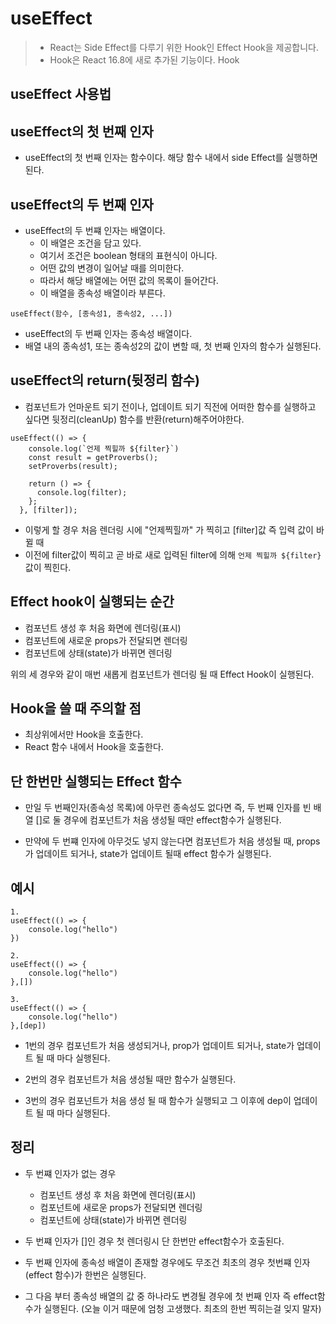 # useEffect
> * React는 Side Effect를 다루기 위한 Hook인 Effect Hook을 제공합니다.
> * Hook은 React 16.8에 새로 추가된 기능이다. Hook
## useEffect 사용법

## useEffect의 첫 번째 인자
* useEffect의 첫 번째 인자는 함수이다. 해당 함수 내에서 side Effect를 실행하면 된다.


## useEffect의 두 번째 인자
* useEffect의 두 번쨰 인자는 배열이다. 
    * 이 배열은 조건을 담고 있다. 
    * 여기서 조건은 boolean 형태의 표현식이 아니다.
    * 어떤 값의 변경이 일어날 때를 의미한다.
    * 따라서 해당 배열에는 어떤 값의 목록이 들어간다.
    * 이 배열을 종속성 배열이라 부른다.
```
useEffect(함수, [종속성1, 종속성2, ...])
```
* useEffect의 두 번째 인자는 종속성 배열이다. 
* 배열 내의 종속성1, 또는 종속성2의 값이 변할 때, 첫 번째 인자의 함수가 실행된다.

## useEffect의 return(뒷정리 함수)
* 컴포넌트가 언마운트 되기 전이나, 업데이트 되기 직전에 어떠한 함수를 실행하고 싶다면 뒷정리(cleanUp) 함수를 반환(return)해주어야한다.
```
useEffect(() => {
    console.log(`언제 찍힐까 ${filter}`)
    const result = getProverbs();
    setProverbs(result);

    return () => {
      console.log(filter);
    };
  }, [filter]);
```
* 이렇게 할 경우 처음 렌더링 시에 "언제찍힐까" 가 찍히고 [filter]값 즉 입력 값이 바뀔 때
* 이전에 filter값이 찍히고 곧 바로 새로 입력된 filter에 의해 `언제 찍힐까 ${filter}` 값이 찍힌다.


## Effect hook이 실행되는 순간
* 컴포넌트 생성 후 처음 화면에 렌더링(표시)
* 컴포넌트에 새로운 props가 전달되면 렌더링
* 컴포넌트에 상태(state)가 바뀌면 렌더링

위의 세 경우와 같이 매번 새롭게 컴포넌트가 렌더링 될 때 Effect Hook이 실행된다.

## Hook을 쓸 때 주의할 점 
* 최상위에서만 Hook을 호출한다.
* React 함수 내에서 Hook을 호출한다.

## 단 한번만 실행되는 Effect 함수
* 만일 두 번째인자(종속성 목록)에 아무런 종속성도 없다면 즉, 두 번째 인자를 빈 배열 []로 둘 경우에 컴포넌트가 처음 생성될 때만 effect함수가 실행된다. 

* 만약에 두 번쨰 인자에 아무것도 넣지 않는다면 컴포넌트가 처음 생성될 때, props가 업데이트 되거나, state가 업데이트 될때 effect 함수가 실행된다.


## 예시
```
1.
useEffect(() => {
    console.log("hello")
})

2.
useEffect(() => {
    console.log("hello")
},[])

3.
useEffect(() => {
    console.log("hello")
},[dep])
```

* 1번의 경우 컴포넌트가 처음 생성되거나, prop가 업데이트 되거나, state가 업데이트 될 때 마다 실행된다.

* 2번의 경우 컴포넌트가 처음 생성될 때만 함수가 실행된다.

* 3번의 경우 컴포넌트가 처음 생성 될 때 함수가 실행되고 그 이후에 dep이 업데이트 될 때 마다 실행된다.

## 정리

* 두 번쨰 인자가 없는 경우
    * 컴포넌트 생성 후 처음 화면에 렌더링(표시)
    * 컴포넌트에 새로운 props가 전달되면 렌더링
    * 컴포넌트에 상태(state)가 바뀌면 렌더링

* 두 번쨰 인자가 []인 경우 첫 렌더링시 단 한번만 effect함수가 호출된다.

* 두 번째 인자에 종속성 배열이 존재할 경우에도 무조건 최초의 경우 첫번쨰 인자(effect 함수)가 한번은 실행된다. 

* 그 다음 부터 종속성 배열의 값 중 하나라도 변경될 경우에 첫 번째 인자 즉 effect함수가 실행된다. (오늘 이거 때문에 엄청 고생했다. 최초의 한번 찍히는걸 잊지 말자)